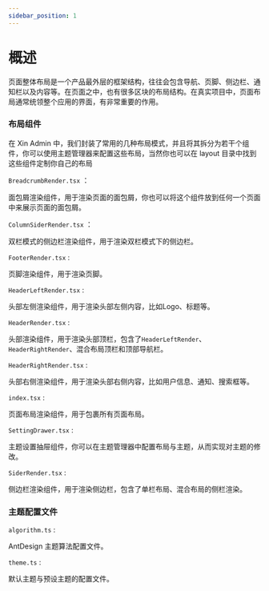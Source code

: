 ```yaml
---
sidebar_position: 1
---
```


# 概述

页面整体布局是一个产品最外层的框架结构，往往会包含导航、页脚、侧边栏、通知栏以及内容等。在页面之中，也有很多区块的布局结构。在真实项目中，页面布局通常统领整个应用的界面，有非常重要的作用。

### 布局组件

在 Xin Admin 中，我们封装了常用的几种布局模式，并且将其拆分为若干个组件，你可以使用主题管理器来配置这些布局，当然你也可以在 layout 目录中找到这些组件定制你自己的布局

`BreadcrumbRender.tsx` ：

面包屑渲染组件，用于渲染页面的面包屑，你也可以将这个组件放到任何一个页面中来展示页面的面包屑。

`ColumnSiderRender.tsx` ：

双栏模式的侧边栏渲染组件，用于渲染双栏模式下的侧边栏。

`FooterRender.tsx` :

页脚渲染组件，用于渲染页脚。

`HeaderLeftRender.tsx` :

头部左侧渲染组件，用于渲染头部左侧内容，比如Logo、标题等。

`HeaderRender.tsx` :

头部渲染组件，用于渲染头部顶栏，包含了`HeaderLeftRender`、`HeaderRightRender`、混合布局顶栏和顶部导航栏。

`HeaderRightRender.tsx` :

头部右侧渲染组件，用于渲染头部右侧内容，比如用户信息、通知、搜索框等。

`index.tsx` :

页面布局渲染组件，用于包裹所有页面布局。

`SettingDrawer.tsx` :

主题设置抽屉组件，你可以在主题管理器中配置布局与主题，从而实现对主题的修改。

`SiderRender.tsx` :

侧边栏渲染组件，用于渲染侧边栏，包含了单栏布局、混合布局的侧栏渲染。

### 主题配置文件

`algorithm.ts` :

AntDesign 主题算法配置文件。

`theme.ts` :

默认主题与预设主题的配置文件。
